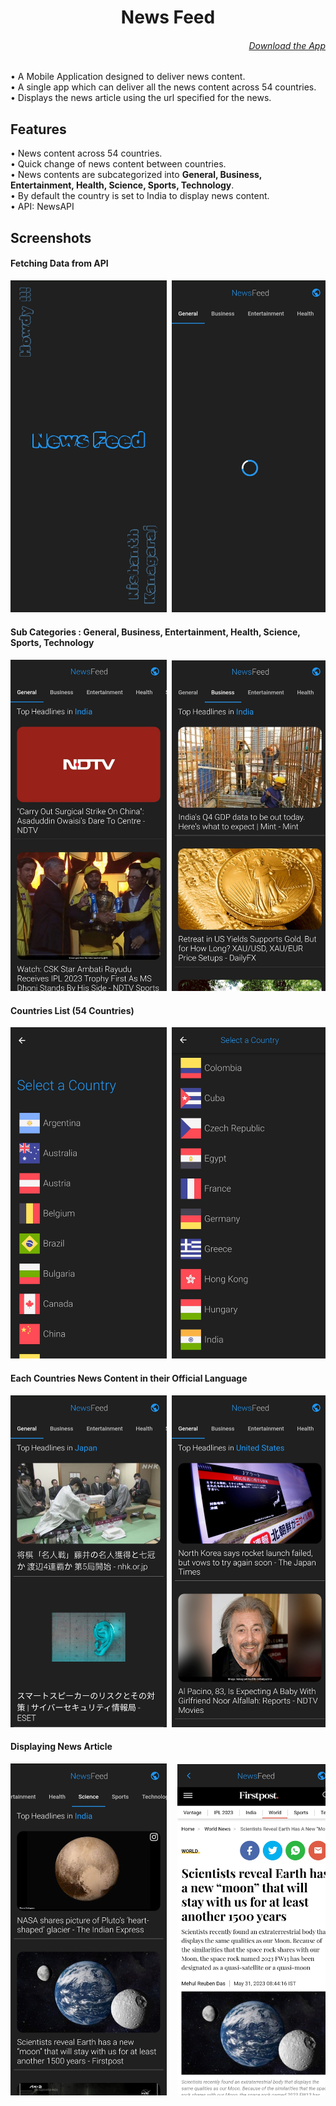 <h1 align="center">
News Feed
</h1>

<h6 align='right'><a href = 'https://github.com/nishanth1000/TicTacToe-FlutterApp/releases/download/v0.1.1/tictactoe.apk'>Download the App </a></h6>

• A Mobile Application designed to deliver news content.<br>
• A single app which can deliver all the news content across 54 countries.<br>
• Displays the news article using the url specified for the news.

## Features
• News content across 54 countries.<br>
• Quick change of news content between countries.<br>
• News contents are subcategorized into <b>General, Business, Entertainment, Health, Science, Sports, Technology</b>.<br>
• By default the country is set to India to display news content.<br>
• API: NewsAPI<br>


## Screenshots
#### Fetching Data from API
<pre>
<img src="screenshots/0.jpg" width="250"> <img src="screenshots/1.jpg" width="250">
</pre>

#### Sub Categories : General, Business, Entertainment, Health, Science, Sports, Technology
<pre>
<img src="screenshots/2.jpg" width="250"> <img src="screenshots/3.jpg" width="250"> <img src="screenshots/4.jpg" width="250"> <img src="screenshots/5.jpg" width="250"> <img src="screenshots/6.jpg" width="250"> <img src="screenshots/7.jpg" width="250"> <img src="screenshots/8.jpg" width="250">
</pre>

#### Countries List (54 Countries)
<pre>
<img src="screenshots/9.jpg" width="250"> <img src="screenshots/10.jpg" width="250"> <img src="screenshots/11.jpg" width="250"> <img src="screenshots/12.jpg" width="250"> <img src="screenshots/13.jpg" width="250"> <img src="screenshots/14.jpg" width="250">
</pre>

#### Each Countries News Content in their Official Language
<pre>
<img src="screenshots/15.jpg" width="250"> <img src="screenshots/16.jpg" width="250"> <img src="screenshots/17.jpg" width="250"> <img src="screenshots/18.jpg" width="250"> <img src="screenshots/19.jpg" width="250">
</pre>

#### Displaying News Article
<pre>
<img src="screenshots/6.jpg" width="250">  <img src="screenshots/20.jpg" width="250">
</pre>
